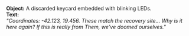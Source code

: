 **Object:** A discarded keycard embedded with blinking LEDs.  
**Text:**  
_"Coordinates: -42.123, 19.456. These match the recovery site... Why is it here again? If this is really from _Them,_ we’ve doomed ourselves."_